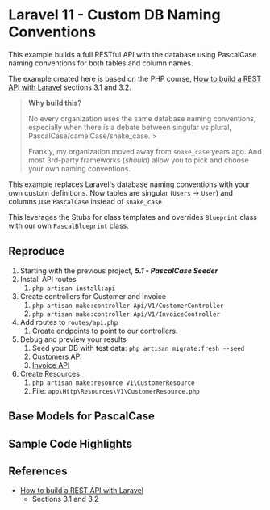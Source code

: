 # Laravel 11 - Custom DB Naming Conventions

This example builds a full RESTful API with the database using PascalCase naming conventions for both tables and column names.

The example created here is based on the PHP course, [How to build a REST API with Laravel](https://www.youtube.com/watch?v=YGqCZjdgJJk) sections 3.1 and 3.2.

> **Why build this?**
>
> No every organization uses the same database naming conventions, especially when there is a debate between singular vs plural, PascalCase/camelCase/snake_case. >
>
> Frankly, my organization moved away from `snake_case` years ago. And most 3rd-party frameworks (_should_) allow you to pick and choose your own naming conventions.

This example replaces Laravel's database naming conventions with your own custom definitions. Now tables are singular (`Users` -> `User`) and columns use `PascalCase` instead of `snake_case`

This leverages the Stubs for class templates and overrides `Blueprint` class with our own `PascalBlueprint` class.

## Reproduce

1. Starting with the previous project, _**5.1 - PascalCase Seeder**_
2. Install API routes
   1. `php artisan install:api`
3. Create controllers for Customer and Invoice
   1. `php artisan make:controller Api/V1/CustomerController`
   2. `php artisan make:controller Api/V1/InvoiceController`
4. Add routes to `routes/api.php`
   1. Create endpoints to point to our controllers.
5. Debug and preview your results
   1. Seed your DB with test data: ` php artisan migrate:fresh --seed `
   2. [Customers API](http://localhost:8000/api/v1/customers)
   3. [Invoice API](http://localhost:8000/api/v1/invoices)
6. Create Resources
   1. `php artisan make:resource V1\CustomerResource`
   2. File: `app\Http\Resources\V1\CustomerResource.php`

## Base Models for PascalCase


## Sample Code Highlights

## References

* [How to build a REST API with Laravel](https://www.youtube.com/watch?v=YGqCZjdgJJk)
  * Sections 3.1 and 3.2
